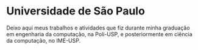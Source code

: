 # Universidade de São Paulo
Deixo aqui meus trabalhos e atividades que fiz durante minha graduação em engenharia da computação, na Poli-USP, e posteriormente em ciência da computação, no IME-USP.
